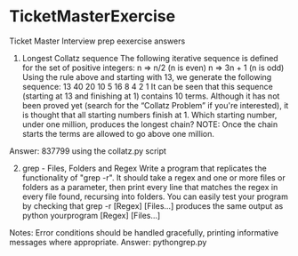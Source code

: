 # TicketMasterExercise
Ticket Master Interview prep eexercise answers

1. Longest Collatz sequence
The following iterative sequence is defined for the set of positive integers:
  n => n/2 (n is even)
  n => 3n + 1 (n is odd)
Using the rule above and starting with 13, we generate the following sequence:
  13 40 20 10 5 16 8 4 2 1
It can be seen that this sequence (starting at 13 and finishing at 1) contains 10 terms. Although it has not been
proved yet (search for the “Collatz Problem” if you're interested), it is thought that all starting numbers finish
at 1.
Which starting number, under one million, produces the longest chain?
NOTE: Once the chain starts the terms are allowed to go above one million.

Answer: 837799 using the collatz.py script

2. grep - Files, Folders and Regex
Write a program that replicates the functionality of "grep -r". It should take a regex and one or more files or
folders as a parameter, then print every line that matches the regex in every file found, recursing into folders.
You can easily test your program by checking that
grep -r [Regex] [Files...]
produces the same output as
python yourprogram [Regex] [Files...]

Notes:
Error conditions should be handled gracefully, printing informative messages where appropriate.
Answer: pythongrep.py
